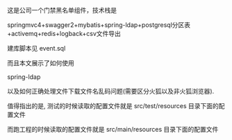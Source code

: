 这是公司一个门禁黑名单组件，技术栈是

springmvc4+swagger2+mybatis+spring-ldap+postgresql分区表+activemq+redis+logback+csv文件导出



建库脚本见  event.sql



而且本文展示了如何使用

spring-ldap

以及如何正确处理文件下载文件名乱码问题(需要区分火狐以及非火狐浏览器).



值得指出的是, 测试的时候读取的配置文件就是 src/test/resources 目录下面的配置文件

而跑工程的时候读取的配置文件就是 src/main/resources 目录下面的配置文件